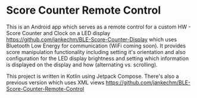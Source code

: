 # Score Counter Remote Control
This is an Android app which serves as a remote control for a custom HW - Score Counter and Clock on a LED display https://github.com/jankechm/BLE-Score-Counter-Display which uses Bluetooth Low Energy for communication (WiFi coming soon).
It provides score manipulation functionality including setting it's orientation and also configuration for the LED display brightness and setting which information is displayed on the display and how (alternating vs. scrolling).

This project is written in Kotlin using Jetpack Compose. There's also a previous version which uses XML views https://github.com/jankechm/BLE-Score-Counter-Remote-Control
